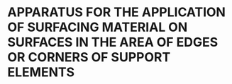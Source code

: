 # APPARATUS FOR THE APPLICATION OF SURFACING MATERIAL ON SURFACES IN THE AREA OF EDGES OR CORNERS OF SUPPORT ELEMENTS